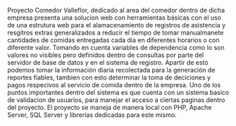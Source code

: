 Proyecto Comedor Valleflor, 
dedicado al area del comedor dentro de dicha empresa presenta una solucion web con herramientas básicas con el uso de una estrutura web para el alamacenamiento de registros de asistencia y resgitros extras generalizados a reducir el tiempo de tomar manualmanete cantidades de comidas entregadas cada dia en diferentes horarios o con diferente valor. Tomando en cuenta variables de dependencia como lo son valores no visibles pero definidos dentro de consultas por parte del servidor de base de datos y en el sistema de registro.
Apartir de esto podemos tomar la información diaria recolectada para la generación de reportes fiables, tambien con esto determinar la toma de deciciones y pagos respecivos al servicio de comida dentro de la empresa.
Uno de los puntos importantes dentro del sistema es que cuenta con un sistema basico de validacion de usuarios, para manejar el acceso a ciertas paginas dentro del proyecto.
El proyecto se maneja de manera local con PHP, Apache Server, SQL Server y librerias dedicadas para este mismo.
